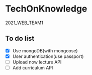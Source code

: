 # TechOnKnowledge

2021_WEB_TEAM1

## To do list

- [x] Use mongoDB(with mongoose)
- [x] User authentication(use passport)
- [ ] Upload now lecture API
- [ ] Add curriculum API
